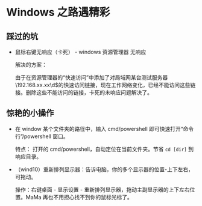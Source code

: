 # Windows 之路遇精彩

## 踩过的坑

- 鼠标右键无响应（卡死） - windows 资源管理器 无响应

    解决的方案：
    
    由于在资源管理器的“快速访问”中添加了对局域网某台测试服务器\\192.168.xx.xx\d$的快速访问链接，现在工作网络变化，已经不能访问这些链接。删除这些不能访问的链接，卡死的未响应问题解决了。

## 惊艳的小操作

- 在 window 某个文件夹的路径中，输入 cmd/powershell 即可快速打开“命令行”/powershell 窗口。

    特点： 打开的 cmd/powershell，自动定位在当前文件夹。节省 `cd [dir]` 到响应目录。
    
- （wind10）重新排列显示器：告诉电脑，你的多个显示器的位置-上下左右，可拖动。
    
    操作：右键桌面 - 显示设置 - 重新排列显示器，拖动主副显示器的上下左右位置。MaMa 再也不用担心找不到你的鼠标光标了。
    
